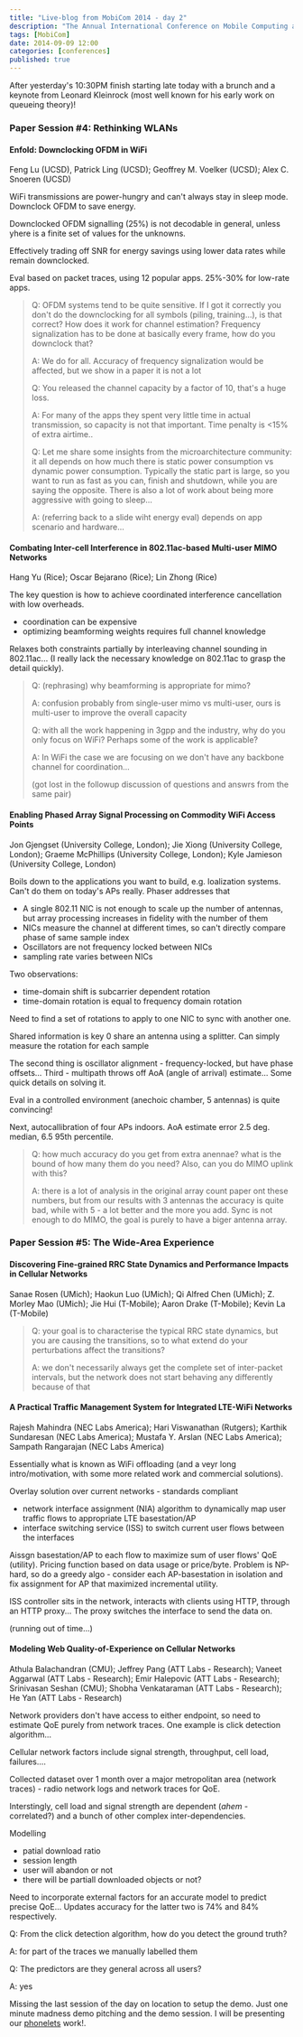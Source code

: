```yaml
---
title: "Live-blog from MobiCom 2014 - day 2"
description: "The Annual International Conference on Mobile Computing and Networking"
tags: [MobiCom]
date: 2014-09-09 12:00
categories: [conferences]
published: true
---
```


After yesterday's 10:30PM finish starting late today with a brunch and a keynote from Leonard Kleinrock (most well known for his early work on queueing theory)!


### Paper Session #4: Rethinking WLANs 

#### Enfold: Downclocking OFDM in WiFi 
Feng Lu (UCSD), Patrick Ling (UCSD); Geoffrey M. Voelker (UCSD); Alex C. Snoeren (UCSD) 

WiFi transmissions are power-hungry and can't always stay in sleep mode. Downclock OFDM to save energy.

Downclocked OFDM signalling (25%) is not decodable in general, unless yhere is a finite set of values for the unknowns.

Effectively trading off SNR for energy savings using lower data rates while remain downclocked.

Eval based on packet traces, using 12 popular apps. 25%-30% for low-rate apps.

> Q: OFDM systems tend to be quite sensitive. If I got it correctly you don't do the downclocking for all symbols (piling, training...), is that correct? How does it work for channel estimation? Frequency signalization has to be done at basically every frame, how do you downclock that?
>
> A: We do for all. Accuracy of frequency signalization would be affected, but we show in a paper it is not a lot
>
> Q: You released the channel capacity by a factor of 10, that's a huge loss.
>
> A: For many of the apps they spent very little time in actual transmission, so capacity is not that important. Time penalty is <15% of extra airtime..
>
> Q: Let me share some insights from the microarchitecture community: it all depends on how much there is static power consumption vs dynamic power consumption. Typically the static part is large, so you want to run as fast as you can, finish and shutdown, while you are saying the opposite. There is also a lot of work about being more aggressive with going to sleep...
>
> A: (referring back to a slide wiht energy eval) depends on app scenario and hardware...
>

#### Combating Inter-cell Interference in 802.11ac-based Multi-user MIMO Networks 
Hang Yu (Rice); Oscar Bejarano (Rice); Lin Zhong (Rice) 

The key question is how to achieve coordinated interference cancellation with low overheads.
- coordination can be expensive
- optimizing beamforming weights requires full channel knowledge

Relaxes both constraints partially by interleaving channel sounding in 802.11ac... (I really lack the necessary knowledge on 802.11ac to grasp the detail quickly).

> Q: (rephrasing) why beamforming is appropriate for mimo?
>
> A: confusion probably from single-user mimo vs multi-user, ours is multi-user to improve the overall capacity
>
> Q: with all the work happening in 3gpp and the industry, why do you only focus on WiFi? Perhaps some of the work is applicable?
>
> A: In WiFi the case we are focusing on we don't have any backbone channel for coordination...
>
> (got lost in the followup discussion of questions and answrs from the same pair)
>


#### Enabling Phased Array Signal Processing on Commodity WiFi Access Points 
Jon Gjengset (University College, London); Jie Xiong (University College, London); Graeme McPhillips (University College, London); Kyle Jamieson (University College, London) 

Boils down to the applications you want to build, e.g. loalization systems. Can't do them on today's APs really. Phaser addresses that

- A single 802.11 NIC is not enough to scale up the number of antennas, but array processing increases in fidelity with the number of them
- NICs measure the channel at different times, so can't directly compare phase of same sample index
- Oscillators are not frequency locked between NICs
- sampling rate varies between NICs


Two observations:
- time-domain shift is subcarrier dependent rotation
- time-domain rotation is equal to frequency domain rotation

Need to find a set of rotations to apply to one NIC to sync with another one.

Shared information is key 0 share an antenna using a splitter. Can simply measure the rotation for each sample

The second thing is oscillator alignment - frequency-locked, but have phase offsets... Third - multipath throws off AoA (angle of arrival) estimate... Some quick details on solving it.

Eval in a controlled environment (anechoic chamber, 5 antennas) is quite convincing!

Next, autocallibration of four APs indoors. AoA estimate error 2.5 deg. median, 6.5 95th percentile.

> Q: how much accuracy do you get from extra anennae? what is the bound of how many them do you need? Also, can you do MIMO uplink with this?
>
> A: there is a lot of analysis in the original array count paper ont these numbers, but from our results with 3 antennas the accuracy is quite bad, while with 5 - a lot better and the more you add. Sync is not enough to do MIMO, the goal is purely to have a biger antenna array.
 


### Paper Session #5: The Wide-Area Experience 

#### Discovering Fine-grained RRC State Dynamics and Performance Impacts in Cellular Networks 
Sanae Rosen (UMich); Haokun Luo (UMich); Qi Alfred Chen (UMich); Z. Morley Mao (UMich); Jie Hui (T-Mobile); Aaron Drake (T-Mobile); Kevin La (T-Mobile) 

> Q: your goal is to characterise the typical RRC state dynamics, but you are causing the transitions, so to what extend do your perturbations affect the transitions?
>
> A: we don't necessarily always get the complete set of inter-packet intervals, but the network does not start behaving any differently because of that
>


#### A Practical Traffic Management System for Integrated LTE-WiFi Networks 
Rajesh Mahindra (NEC Labs America); Hari Viswanathan (Rutgers); Karthik Sundaresan (NEC Labs America); Mustafa Y. Arslan (NEC Labs America); Sampath Rangarajan (NEC Labs America) 

Essentially what is known as WiFi offloading (and a veyr long intro/motivation, with some more related work and commercial solutions).

Overlay solution over current networks - standards compliant
- network interface assignment (NIA) algorithm to dynamically map user traffic flows to appropriate LTE basestation/AP
- interface switching service (ISS) to switch current user flows between the interfaces

Aissgn basestation/AP to each flow to maximize sum of user flows' QoE (utility). Pricing function based on data usage or price/byte. Problem is NP-hard, so do a greedy algo - consider each AP-basestation in isolation and fix assignment for AP that maximized incremental utility.

ISS controller sits in the network, interacts with clients using HTTP, through an HTTP proxy... The proxy switches the interface to send the data on.

(running out of time...)


#### Modeling Web Quality-of-Experience on Cellular Networks 
Athula Balachandran (CMU); Jeffrey Pang (ATT Labs - Research); Vaneet Aggarwal (ATT Labs - Research); Emir Halepovic (ATT Labs - Research); Srinivasan Seshan (CMU); Shobha Venkataraman (ATT Labs - Research); He Yan (ATT Labs - Research)

Network providers don't have access to either endpoint, so need to estimate QoE purely from network traces. One example is click detection algorithm...

Cellular network factors include signal strength, throughput, cell load, failures....

Collected dataset over 1 month over a major metropolitan area  (network traces) - radio network logs and network traces for QoE.

Interstingly, cell load and signal strength are dependent (*ahem* - correlated?) and a bunch of other complex inter-dependencies.

Modelling
- patial download ratio
- session length
- user will abandon or not
- there will be partiall downloaded objects or not?

Need to incorporate external factors for an accurate model to predict precise QoE... Updates accuracy for the latter two is 74% and 84% respectively.

Q: From the click detection algorithm, how do you detect the ground truth?

A: for part of the traces we manually labelled them

Q: The predictors are they general across all users?

A: yes

Missing the last session of the day on location to setup the demo. Just one minute madness demo pitching and the demo session. I will be presenting our [phonelets](http://phonelets.smart-e.org/) work!.